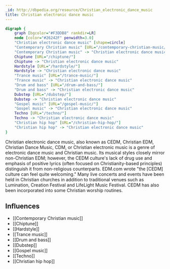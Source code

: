 ```yaml
---
_id: http://dbpedia.org/resource/Christian_electronic_dance_music
title: Christian electronic dance music
---
```


```dot
digraph {
	graph [bgcolor="#F3DDB8" rankdir=LR]
	node [color="#26242F" penwidth=3.0]
	"Christian electronic dance music" [shape=circle]
	"Contemporary Christian music" [URL="/contemporary-christian-music/"]
	"Contemporary Christian music" -> "Christian electronic dance music"
	Chiptune [URL="/chiptune/"]
	Chiptune -> "Christian electronic dance music"
	Hardstyle [URL="/hardstyle/"]
	Hardstyle -> "Christian electronic dance music"
	"Trance music" [URL="/trance-music/"]
	"Trance music" -> "Christian electronic dance music"
	"Drum and bass" [URL="/drum-and-bass/"]
	"Drum and bass" -> "Christian electronic dance music"
	Dubstep [URL="/dubstep/"]
	Dubstep -> "Christian electronic dance music"
	"Gospel music" [URL="/gospel-music/"]
	"Gospel music" -> "Christian electronic dance music"
	Techno [URL="/techno/"]
	Techno -> "Christian electronic dance music"
	"Christian hip hop" [URL="/christian-hip-hop/"]
	"Christian hip hop" -> "Christian electronic dance music"
}
```

Christian electronic dance music, also known as CEDM, Christian EDM, Christian Dance Music, CDM, or Christian electronic music is a genre of electronic dance music and Christian music. Its musical styles closely mirror non-Christian EDM; however, the CEDM culture's lack of drug use and emphasis of positive lyrics (often focused on Christianity-based principles) distinguish it from non-religious counterparts. EDM.com wrote "the [CEDM] culture can feel quite welcoming." Many live concerts and events have been held in Christian churches in addition to traditional venues such as Lumination, Creation Festival and LifeLight Music Festival. CEDM has also been incorporated into some Christian worship routines.

## Influences

- [[Contemporary Christian music]]
- [[Chiptune]]
- [[Hardstyle]]
- [[Trance music]]
- [[Drum and bass]]
- [[Dubstep]]
- [[Gospel music]]
- [[Techno]]
- [[Christian hip hop]]
